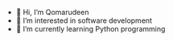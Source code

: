 - 👋 Hi, I’m Qomarudeen
- 👀 I’m interested in software development
- 🌱 I’m currently learning Python programming

<!---
opeyemi2020/opeyemi2020 is a ✨ special ✨ repository because its `README.md` (this file) appears on your GitHub profile.
You can click the Preview link to take a look at your changes.
--->
